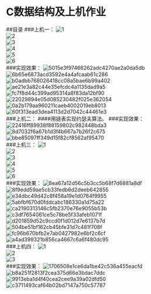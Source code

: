 # C数据结构及上机作业
##目录
###上机一：
![1](https://github.com/Coldkdajsh/C-/assets/109839571/c6b4d39c-dc9e-438f-952e-31ff9e03d979)  
![2](https://github.com/Coldkdajsh/C-/assets/109839571/99bc5e71-3fde-49fd-8263-97c2e13e9239)  
![3](https://github.com/Coldkdajsh/C-/assets/109839571/b9097b72-a3e6-4fe8-8bc2-e22d8c883407)  
![4](https://github.com/Coldkdajsh/C-/assets/109839571/8ba1b24f-018f-47ad-bc61-6c8766352b6a)  
![5](https://github.com/Coldkdajsh/C-/assets/109839571/9371c9a4-263a-4392-be2b-321477723c03)  
![6](https://github.com/Coldkdajsh/C-/assets/109839571/48bbc723-b542-4185-8d59-e7bcef95968d)  
###实现效果：
![5015e3f97466262adc4270ae2a0da5db](https://github.com/Coldkdajsh/C-/assets/109839571/231dfd5e-a65c-425d-9ca4-eb4406d9db33)  
![6b65e6873acd3592e4a4afcaab61c286](https://github.com/Coldkdajsh/C-/assets/109839571/b202ef2b-56a5-4551-9159-d8931963fa1c)  
![b0adbb768026418cc08a5bae6b99a402](https://github.com/Coldkdajsh/C-/assets/109839571/66201e27-d552-4929-bdca-2f61edc451a2)  
![ae21e3a82c44e35efcdc4a1135dad9a5](https://github.com/Coldkdajsh/C-/assets/109839571/99b5c8f8-18af-47f1-a9a5-2609f76cee58)  
![fc7f8d44c399ad95314a8f83da12bf90](https://github.com/Coldkdajsh/C-/assets/109839571/b241b55c-377c-44c5-9f4c-93e9820f31fd)  
![22029894e05d085230482f025e362054](https://github.com/Coldkdajsh/C-/assets/109839571/8019f71d-e2b8-41d4-9ebc-9ef252e8b7e4)  
![0a2b179aa960211caeb4002019eb8013](https://github.com/Coldkdajsh/C-/assets/109839571/489efff1-2a87-49dd-8fe0-a6d9488d5b8c)  
![60f313ead3dea4113d2d7042c44461e3](https://github.com/Coldkdajsh/C-/assets/109839571/ee6765fc-01b6-4870-97c0-63ea4054c1a7)  
###上机二：
####用链表实现约瑟夫算法。
###实现效果：
![22416ff89938f88159802c982448bda3](https://github.com/Coldkdajsh/C-/assets/109839571/65ab5a2c-3990-4281-90d1-eac81ee0d0fe)  
![8d7032f6a67b1d3f4b667a7b26f2c675](https://github.com/Coldkdajsh/C-/assets/109839571/40024f51-ab2f-4554-868d-5c66b86d83fc)  
![bbe85097ff349d15f82cf8562af95470](https://github.com/Coldkdajsh/C-/assets/109839571/1eb577b6-487a-4b79-803d-8d89d7816f0e)  
###上机三：
![1](https://github.com/Coldkdajsh/C-/assets/109839571/02b1502c-3a78-476c-aa9f-a41818b39804)  
![2](https://github.com/Coldkdajsh/C-/assets/109839571/4378c2a0-c31f-4ef4-b2fe-d84a1bd2927b)  
![3](https://github.com/Coldkdajsh/C-/assets/109839571/c7fd8b11-95b2-4e28-b35e-122449ca6f93)  
![4](https://github.com/Coldkdajsh/C-/assets/109839571/9b2e064d-c111-4f88-8511-e4b8ef2436ea)  
![5](https://github.com/Coldkdajsh/C-/assets/109839571/9c841f8a-7bcb-43ff-b411-52b7997a8c23)  
![6](https://github.com/Coldkdajsh/C-/assets/109839571/ae8fc76d-eebd-4fec-95f4-63fac39472c8)  
###实现效果：
![8ea67a12d56c5b3cc5b68f7d6881a8df](https://github.com/Coldkdajsh/C-/assets/109839571/e61265f1-e146-4721-9d24-43fb563a87fd)  
![8f9edd59ae5cb33fedb6d2deeb642855](https://github.com/Coldkdajsh/C-/assets/109839571/9a3360db-b1da-4119-b5e2-458b5b4580d2)  
![e34dbc49d42c8f458a19e1d0764f9955](https://github.com/Coldkdajsh/C-/assets/109839571/fe7d6ff4-3c10-496a-bee9-0fb9167502c2)  
![5abfbf670d0fddcabc186330a1d75a22](https://github.com/Coldkdajsh/C-/assets/109839571/f8090c2a-e50e-4035-b68e-b47bdcb7e6f2)  
![ca2190313146c5fb2370e76e9055b53b](https://github.com/Coldkdajsh/C-/assets/109839571/8909ce76-f0e0-40af-8f66-f8a351d019df)  
![c3df7654061ce5c78be5f33afeb1071f](https://github.com/Coldkdajsh/C-/assets/109839571/c12b1f83-c506-41ac-a4d7-051f1148406a)  
![d201859d52c9ccd0f1d012d7e6137b7d](https://github.com/Coldkdajsh/C-/assets/109839571/fa7c1eed-2271-4962-add6-67baa776fd1f)  
![504be51bf162cb45bfe31d7c481f708f](https://github.com/Coldkdajsh/C-/assets/109839571/9651beaf-3ff0-426c-a75f-0c6eaaacdaf4)  
![fc96b670bfb2e7ab0427982e6bf2c6cf](https://github.com/Coldkdajsh/C-/assets/109839571/f108d040-0250-40ee-a731-72ab82ba2f3c)  
![a4ad399321b856ca4667c6a6f480dc95](https://github.com/Coldkdajsh/C-/assets/109839571/9fa03bb2-a29c-41a2-922c-fc56b88e5f83)  
###上机四：
![1](https://github.com/Coldkdajsh/C-/assets/109839571/74b29841-cce9-4e06-af49-d5ad3a6f9848)  
![2](https://github.com/Coldkdajsh/C-/assets/109839571/ea6ac1a5-2ab7-4e95-8804-05aefd1a5971)  
![3](https://github.com/Coldkdajsh/C-/assets/109839571/4e4ae077-6f9d-487b-be1f-54a846b49c28)  
###实现效果：
![1706508e1ce6da1be42c536a455eacfd](https://github.com/Coldkdajsh/C-/assets/109839571/78476074-ebe5-4782-b332-58e35a61189a)  
![b8a251f2813f2cea375d66e3bdac7ddc](https://github.com/Coldkdajsh/C-/assets/109839571/84c1be36-8e6a-4087-9ffc-6542b91c5816)  
![9913eba1d4f40cea2cee9a39a02dfd50](https://github.com/Coldkdajsh/C-/assets/109839571/40041bec-5be1-4509-a70a-eefbc25e8223)  
![c3711493caf64b02bd7147a750c57787](https://github.com/Coldkdajsh/C-/assets/109839571/b52bb46b-0219-4a97-bd80-74a456c3cdd2)  

